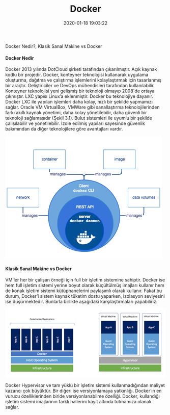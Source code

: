 ﻿---
title: Docker
date: 2020-01-18 19:03:22
tags: stunali
---

Docker Nedir?, Klasik Sanal Makine vs Docker

<!-- more -->

#### Docker Nedir

Docker 2013 yılında DotCloud şirketi tarafından çıkarılmıştır. Açık kaynak kodlu bir projedir. Docker, konteyner teknolojisi kullanarak uygulama oluşturma, dağıtma ve çalıştırma işlemlerini kolaylaştırmak için tasarlanmış bir araçtır. Geliştiriciler ve DevOps mühendisleri tarafından kullanılabilir. Konteyner teknolojisi yeni gelişmiş bir teknoloji olmayıp 2008`de ortaya çıkmıştır. LXC yapısı Linux’a eklenmiştir. Docker bu teknolojiye dayanır. Docker LXC ile yapılan işlemleri daha kolay, hızlı bir şekilde yapmamızı sağlar. Oracle VM VirtualBox, VMWare gibi sanallaştırma teknolojilerinden farkı akıllı kaynak yönetimi, daha kolay yönetilebilir, daha güvenli bir teknoloji sağlamasıdır (Şekil 3.1). Bulut sistemleri ile uyumlu bir şekilde çalışılabilir ve yönetilebilir. İzole edilmiş yapıları sayesinde güvenlik bakımından da diğer teknolojilere göre avantajları vardır.

![Docker Yapısı](./Docker/docker-yapisi.png)

#### Klasik Sanal Makine vs Docker

VM’ler her bir çalışan örneği için full bir işletim sistemine sahiptir. Docker ise hem full işletim sistemi yerine boyut olarak küçültülmüş imajları kullanır hem de konak işletim sistemi kütüphanelerini paylaşımlı olarak kullanır. Fakat bu durum, Docker’i sistem kaynak tüketim dostu yaparken, izolasyon seviyesini ise düşürmektedir. Bunlarla birlikte aşağıdaki karşılaştırmaları yapabiliriz.

![Sanal  Makine vs Docker](./Docker/sanal-makine-vs-docker.png)

Docker Hypervisor ve tam yüklü bir işletim sistemi kullanmadığından maliyet kazancı çok büyüktür. Bir diğeri ise versiyonlamaya yatkınlığı. Docker’ın en vurucu özelliklerinden biride versiyonlanabilme özelliği. Docker, kullandığı işletim sistemi imajlarının farklı hallerini kayıt altında tutmamıza olanak sağlar.
